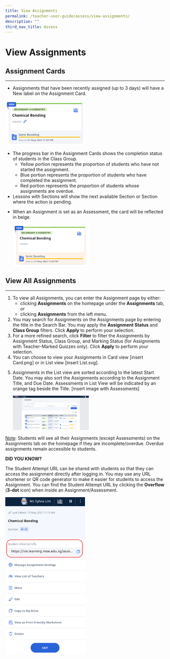 ```yaml
---
title: View Assignments
permalink: /teacher-user-guide/assess/view-assignments/
description: ""
third_nav_title: Assess
---
```

<h1 id="view-assignments">View Assignments</h1>
<h2 id="-assignment-cards-">Assignment Cards</h2>
<hr>
<ul>
<li>Assignments that have been recently assigned (up to 3 days) will have a New label on the Assignment Card.</li>
</ul>
<p><img style="width: 50%;" src="/images/2Teacher/As-TeacherMarkedQuiz.png"></p>
<ul>
<li>The progress bar in the Assignment Cards shows the completion status of students in the Class Group.<ul>
<li>Yellow portion represents the proportion of students who have not started the assignment.</li>
<li>Blue portion represents the proportion of students who have completed the assignment.</li>
<li>Red portion represents the proportion of students whose assignments are overdue.</li>
</ul>
</li>
<li>Lessons with Sections will show the next available Section or Section where the action is pending.</li>
<li><p>When an Assignment is set as an Assessment, the card will be reflected in beige.</p>
<p><img style="width: 50%;" src="/images/2Teacher/As-Assessment.png"></p>
</li>
</ul>
<h2 id="-view-all-assignments-">View All Assignments</h2>
<hr>
<ol>
<li>To view all Assignments, you can enter the Assignment page by either:<ul>
<li>clicking <strong>Assignments</strong> on the homepage under the <strong>Assignments</strong> tab, or</li>
<li>clicking <strong>Assignments</strong> from the left menu.</li>
</ul>
</li>
<li>You may search for Assignments on the Assignments page by entering the title in the Search Bar. You may apply the <strong>Assignment Status</strong> and <strong>Class Group</strong> filters. Click <strong>Apply</strong> to perform your selection. </li>
<li>For a more refined search, click <strong>Filter</strong> to filter the Assignments by Assignment Status, Class Group, and Marking Status (for Assignments with Teacher-Marked Quizzes only). Click <strong>Apply</strong> to perform your selection.</li>
<li>You can choose to view your Assignments in Card view [insert Card.png] or in List view [insert List.svg].</li>
<li><p>Assignments in the List view are sorted according to the latest Start Date. You may also sort the Assignments according to the Assignment Title, and Due Date. Assessments in List View will be indicated by an orange tag beside the Title. [insert image with Assessments]</p>
<p><img style="width: 50%;" src="/images/2Teacher/As-AssignmentView.png"></p>
</li>
</ol>
<p><u>Note</u>: Students will see all their Assignments (except Assessments) on the Assignments tab on the homepage if they are incomplete/overdue. Overdue assignments remain accessible to students. </p>
<p><strong>DID YOU KNOW?</strong></p>
<p>The Student Attempt URL can be shared with students so that they can access the assignment directly after logging in. You may use any URL shortener or QR code generator to make it easier for students to access the Assignment. You can find the Student Attempt URL by clicking the <strong>Overflow</strong> (<strong>3-dot</strong> icon) when inside an Assignment/Assessment.</p><img style="width: 50%;" src="/images/2Teacher/As-AssessmentURL.png">
